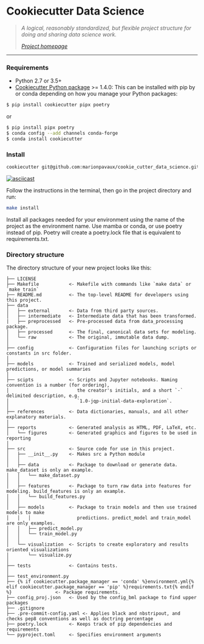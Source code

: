 # Cookiecutter Data Science

> _A logical, reasonably standardized, but flexible project structure for doing and sharing data science work._
>
> _[Project homepage](http://drivendata.github.io/cookiecutter-data-science/)_

---

### Requirements

- Python 2.7 or 3.5+
- [Cookiecutter Python package](http://cookiecutter.readthedocs.org/en/latest/installation.html) >= 1.4.0: This can be installed with pip by or conda depending on how you manage your Python packages:

```bash
$ pip install cookiecutter pipx poetry
```

or

```bash
$ pip install pipx poetry
$ conda config --add channels conda-forge
$ conda install cookiecutter
```

### Install

```bash
cookiecutter git@github.com:marionpavaux/cookie_cutter_data_science.git
```

[![asciicast](https://asciinema.org/a/244658.svg)](https://asciinema.org/a/244658)

Follow the instructions in the terminal, then go in the project directory and run:

```bash
make install
```

Install all packages needed for your environment using the name of the project as the environment name. Use mamba or conda, or use poetry instead of pip. Poetry will create a poetry.lock file that is equivalent to requirements.txt.

### Directory structure

The directory structure of your new project looks like this:

```
├── LICENSE
├── Makefile           <- Makefile with commands like `make data` or `make train`
├── README.md          <- The top-level README for developers using this project.
├── data
│   ├── external       <- Data from third party sources.
│   ├── intermediate   <- Intermediate data that has been transformed.
|   ├── preprocessed   <- Pre-processed data from data_processing package.
│   ├── processed      <- The final, canonical data sets for modeling.
│   └── raw            <- The original, immutable data dump.
│
├── config             <- Configuration files for launching scripts or constants in src folder.
│
├── models             <- Trained and serialized models, model predictions, or model summaries
│
├── scipts             <- Scripts and Jupyter notebooks. Naming convention is a number (for ordering),
│                         the creator's initials, and a short `-` delimited description, e.g.
│                         `1.0-jqp-initial-data-exploration`.
│
├── references         <- Data dictionaries, manuals, and all other explanatory materials.
│
├── reports            <- Generated analysis as HTML, PDF, LaTeX, etc.
│   └── figures        <- Generated graphics and figures to be used in reporting
│
├── src                <- Source code for use in this project.
│   ├── __init__.py    <- Makes src a Python module
│   │
│   ├── data           <- Package to download or generate data. make_dataset is only an example.
│   │   └── make_dataset.py
│   │
│   ├── features       <- Package to turn raw data into features for modeling. build_features is only an example.
│   │   └── build_features.py
│   │
│   ├── models         <- Package to train models and then use trained models to make
│   │   │                 predictions. predict_model and train_model are only examples.
│   │   ├── predict_model.py
│   │   └── train_model.py
│   │
│   └── visualization  <- Scripts to create exploratory and results oriented visualizations
│       └── visualize.py
│
├── tests              <- Contains tests.
│
├── test_environment.py
├── {% if cookiecutter.package_manager == 'conda' %}environment.yml{% elif cookiecutter.package_manager == 'pip' %}requirements.txt{% endif %}                <- Package requirements.
├── config_proj.json   <- Used by the config_bml package to find upper packages
├── .gitignore
├── .pre-commit-config.yaml <- Applies black and nbstripout, and checks pep8 conventions as well as doctring percentage
├── poetry.lock        <- Keeps track of pip dependencies and requirements
└── pyproject.toml     <- Specifies environment arguments
```
